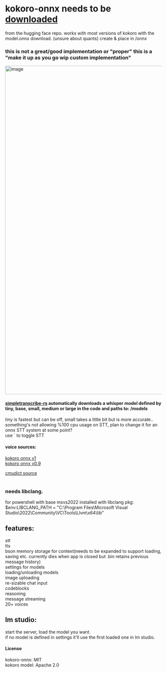 # kokoro-onnx needs to be [downloaded](https://huggingface.co/onnx-community/Kokoro-82M-ONNX) <br/>
from the hugging face repo. works with most versions of kokoro with the model.onnx download. (unsure about quants)  create & place in /onnx<br/>

### this is not a great/good implementation or "proper" this is a "make it up as you go wip custom implementation"<br/>
<img width="1456" height="1053" alt="image" src="https://github.com/user-attachments/assets/ef1bb317-a386-4b47-9cc0-b7f7a326bfcb" />

#### [simpletranscribe-rs](https://crates.io/crates/simple_transcribe_rs) automatically downloads a whisper model defined by tiny, base, small, medium or large in the code and paths to: /models<br/> 
tiny is fastest but can be off, small takes a little bit but is more accurate.. something's not allowing %100 cpu usage on STT, plan to change it for an onnx STT system at some point?<br/>
use ` to toggle STT<br/>

#### voice sources:<br/>
[kokoro onnx v1](https://huggingface.co/onnx-community/Kokoro-82M-v1.0-ONNX/tree/main/voices)<br/> 
[kokoro onnx v0.9](https://huggingface.co/onnx-community/Kokoro-82M-ONNX/tree/main/voices)<br/>

[cmudict source](http://www.speech.cs.cmu.edu/cgi-bin/cmudict)<br/><br/>
### **needs libclang**.<br/>
 for powershell with base msvs2022 installed with libclang pkg:<br/>
 $env:LIBCLANG_PATH = "C:\Program Files\Microsoft Visual Studio\2022\Community\VC\Tools\Llvm\x64\lib"<br/>

## features:<br/>
stt<br/>
tts<br/>
bson memory storage for context(needs to be expanded to support loading, saving etc. currently dies when app is closed but .bin retains previous message history)<br/>
settings for models<br/>
loading/unloading models<br/>
image uploading<br/>
re-sizable chat input<br/>
codeblocks<br/>
reasoning<br/>
message streaming<br/>
20+ voices<br/>

## lm studio:<br/>
start the server, load the model you want.<br/>
if no model is defined in settings it'll use the first loaded one in lm studio.<br/>


#### License
kokoro-onnx: MIT<br/>
kokoro model: Apache 2.0<br/>
